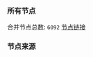 ### 所有节点
合并节点总数: `6092`
[节点链接](https://github.com/rzhy1/33/raw/master/sub/sub_merge_base64.txt)

### 节点来源
